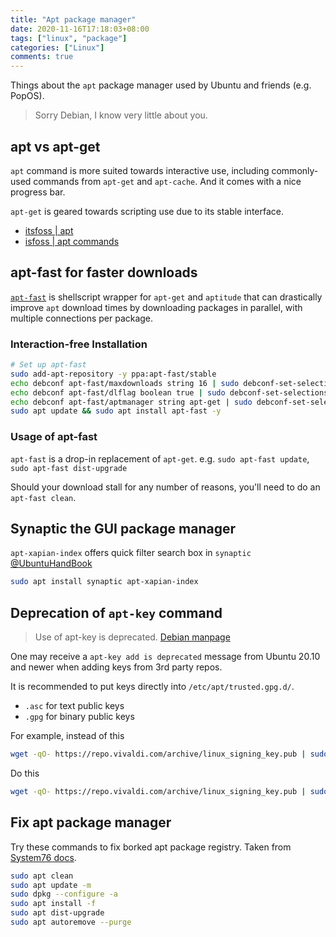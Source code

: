 ```yaml
---
title: "Apt package manager"
date: 2020-11-16T17:18:03+08:00
tags: ["linux", "package"]
categories: ["Linux"]
comments: true
---
```


Things about the `apt` package manager used by Ubuntu and friends (e.g. PopOS).

> Sorry Debian, I know very little about you.

<!--more-->

## apt vs apt-get

`apt` command is more suited towards interactive use, including commonly-used commands from `apt-get` and `apt-cache`. And it comes with a nice progress bar.

`apt-get` is geared towards scripting use due to its stable interface.

- [itsfoss | apt](https://itsfoss.com/apt-vs-apt-get-difference/)
- [isfoss | apt commands](https://itsfoss.com/apt-command-guide/)

## apt-fast for faster downloads

[`apt-fast`](https://github.com/ilikenwf/apt-fast) is shellscript wrapper for `apt-get` and `aptitude` that can drastically improve `apt` download times by downloading packages in parallel, with multiple connections per package.

### Interaction-free Installation

```bash
# Set up apt-fast
sudo add-apt-repository -y ppa:apt-fast/stable
echo debconf apt-fast/maxdownloads string 16 | sudo debconf-set-selections
echo debconf apt-fast/dlflag boolean true | sudo debconf-set-selections
echo debconf apt-fast/aptmanager string apt-get | sudo debconf-set-selections
sudo apt update && sudo apt install apt-fast -y
```

### Usage of apt-fast

`apt-fast` is a drop-in replacement of `apt-get`. e.g. `sudo apt-fast update`, `sudo apt-fast dist-upgrade`

Should your download stall for any number of reasons, you'll need to do an `apt-fast clean`.

## Synaptic the GUI package manager

`apt-xapian-index` offers quick filter search box in `synaptic` [@UbuntuHandBook](http://ubuntuhandbook.org/index.php/2019/01/enable-quick-filter-search-box-synaptic-package-manager/)

```bash
sudo apt install synaptic apt-xapian-index
```

## Deprecation of `apt-key` command

> Use of apt-key is deprecated. [Debian manpage](https://manpages.debian.org/testing/apt/apt-key.8.en.html)

One may receive a `apt-key add is deprecated` message from Ubuntu 20.10 and newer when adding keys from 3rd party repos.

It is recommended to put keys directly into `/etc/apt/trusted.gpg.d/`.
- `.asc` for text public keys
- `.gpg` for binary public keys

For example, instead of this

```bash
wget -qO- https://repo.vivaldi.com/archive/linux_signing_key.pub | sudo apt-key add -
```

Do this

```bash
wget -qO- https://repo.vivaldi.com/archive/linux_signing_key.pub | sudo tee /etc/apt/trusted.gpg.d/vivaldi.asc
```

## Fix apt package manager

Try these commands to fix borked apt package registry. Taken from [System76 docs](https://support.system76.com/articles/package-manager-pop/).

```bash
sudo apt clean
sudo apt update -m
sudo dpkg --configure -a
sudo apt install -f
sudo apt dist-upgrade
sudo apt autoremove --purge
```
